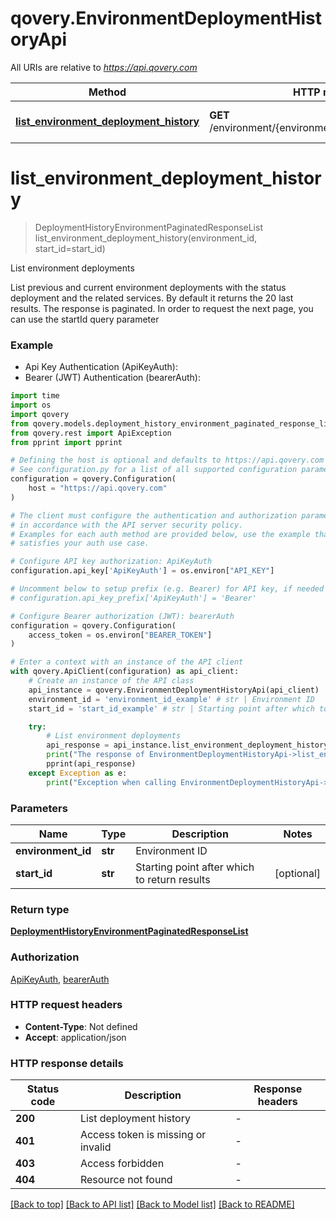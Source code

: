 # qovery.EnvironmentDeploymentHistoryApi

All URIs are relative to *https://api.qovery.com*

Method | HTTP request | Description
------------- | ------------- | -------------
[**list_environment_deployment_history**](EnvironmentDeploymentHistoryApi.md#list_environment_deployment_history) | **GET** /environment/{environmentId}/deploymentHistory | List environment deployments


# **list_environment_deployment_history**
> DeploymentHistoryEnvironmentPaginatedResponseList list_environment_deployment_history(environment_id, start_id=start_id)

List environment deployments

List previous and current environment deployments with the status deployment and the related services. By default it returns the 20 last results. The response is paginated. In order to request the next page, you can use the startId query parameter

### Example

* Api Key Authentication (ApiKeyAuth):
* Bearer (JWT) Authentication (bearerAuth):

```python
import time
import os
import qovery
from qovery.models.deployment_history_environment_paginated_response_list import DeploymentHistoryEnvironmentPaginatedResponseList
from qovery.rest import ApiException
from pprint import pprint

# Defining the host is optional and defaults to https://api.qovery.com
# See configuration.py for a list of all supported configuration parameters.
configuration = qovery.Configuration(
    host = "https://api.qovery.com"
)

# The client must configure the authentication and authorization parameters
# in accordance with the API server security policy.
# Examples for each auth method are provided below, use the example that
# satisfies your auth use case.

# Configure API key authorization: ApiKeyAuth
configuration.api_key['ApiKeyAuth'] = os.environ["API_KEY"]

# Uncomment below to setup prefix (e.g. Bearer) for API key, if needed
# configuration.api_key_prefix['ApiKeyAuth'] = 'Bearer'

# Configure Bearer authorization (JWT): bearerAuth
configuration = qovery.Configuration(
    access_token = os.environ["BEARER_TOKEN"]
)

# Enter a context with an instance of the API client
with qovery.ApiClient(configuration) as api_client:
    # Create an instance of the API class
    api_instance = qovery.EnvironmentDeploymentHistoryApi(api_client)
    environment_id = 'environment_id_example' # str | Environment ID
    start_id = 'start_id_example' # str | Starting point after which to return results (optional)

    try:
        # List environment deployments
        api_response = api_instance.list_environment_deployment_history(environment_id, start_id=start_id)
        print("The response of EnvironmentDeploymentHistoryApi->list_environment_deployment_history:\n")
        pprint(api_response)
    except Exception as e:
        print("Exception when calling EnvironmentDeploymentHistoryApi->list_environment_deployment_history: %s\n" % e)
```



### Parameters


Name | Type | Description  | Notes
------------- | ------------- | ------------- | -------------
 **environment_id** | **str**| Environment ID | 
 **start_id** | **str**| Starting point after which to return results | [optional] 

### Return type

[**DeploymentHistoryEnvironmentPaginatedResponseList**](DeploymentHistoryEnvironmentPaginatedResponseList.md)

### Authorization

[ApiKeyAuth](../README.md#ApiKeyAuth), [bearerAuth](../README.md#bearerAuth)

### HTTP request headers

 - **Content-Type**: Not defined
 - **Accept**: application/json

### HTTP response details

| Status code | Description | Response headers |
|-------------|-------------|------------------|
**200** | List deployment history |  -  |
**401** | Access token is missing or invalid |  -  |
**403** | Access forbidden |  -  |
**404** | Resource not found |  -  |

[[Back to top]](#) [[Back to API list]](../README.md#documentation-for-api-endpoints) [[Back to Model list]](../README.md#documentation-for-models) [[Back to README]](../README.md)

